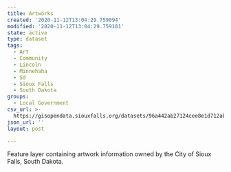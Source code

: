 ```yaml
---
title: Artworks
created: '2020-11-12T13:04:29.759094'
modified: '2020-11-12T13:04:29.759101'
state: active
type: dataset
tags:
  - Art
  - Community
  - Lincoln
  - Minnehaha
  - Sd
  - Sioux Falls
  - South Dakota
groups:
  - Local Government
csv_url: >-
  https://gisopendata.siouxfalls.org/datasets/96a442ab27124cee8e1d712ab734cead_34.csv?outSR=%7B%22latestWkid%22%3A32164%2C%22wkid%22%3A32164%7D
json_url: ''
layout: post

---
```

<div style='font-family:inherit;'><div style='font-family:inherit;'><div style='font-family:inherit;'>Feature layer containing artwork information owned by the City of Sioux Falls, South Dakota.</div><div><br /></div></div><div><br /></div></div><div style='font-family:inherit;'><br /></div>
